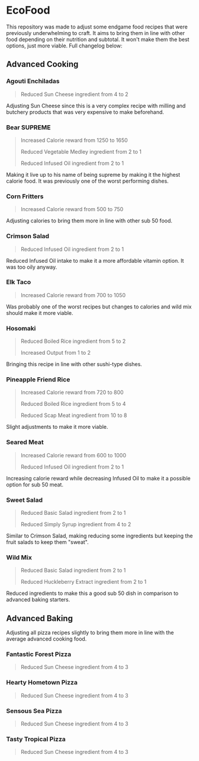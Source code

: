 # EcoFood

This repository was made to adjust some endgame food recipes that were previously underwhelming to craft. It aims to bring them in line with other food depending on their nutrition and subtotal. It won't make them the best options, just more viable.
Full changelog below:


## Advanced Cooking

### Agouti Enchiladas

> Reduced Sun Cheese ingredient from 4 to 2

Adjusting Sun Cheese since this is a very complex recipe with milling and butchery products that was very expensive to make beforehand.

### Bear SUPREME
> Increased Calorie reward from 1250 to 1650
> 
> Reduced Vegetable Medley ingredient from 2 to 1
> 
> Reduced Infused Oil ingredient from 2 to 1

Making it live up to his name of being supreme by making it the highest calorie food. It was previously one of the worst performing dishes.

### Corn Fritters
> Increased Calorie reward from 500 to 750

Adjusting calories to bring them more in line with other sub 50 food.

### Crimson Salad
> Reduced Infused Oil ingredient from 2 to 1

Reduced Infused Oil intake to make it a more affordable vitamin option. It was too oily anyway.

### Elk Taco
> Increased Calorie reward from 700 to 1050

Was probably one of the worst recipes but changes to calories and wild mix should make it more viable.

### Hosomaki
> Reduced Boiled Rice ingredient from 5 to 2
> 
> Increased Output from 1 to 2

Bringing this recipe in line with other sushi-type dishes.

### Pineapple Friend Rice
> Increased Calorie reward from 720 to 800
> 
> Reduced Boiled Rice ingredient from 5 to 4
> 
> Reduced Scap Meat ingredient from 10 to 8

Slight adjustments to make it more viable.

### Seared Meat
> Increased Calorie reward from 600 to 1000
> 
> Reduced Infused Oil ingredient from 2 to 1

Increasing calorie reward while decreasing Infused Oil to make it a possible option for sub 50 meat.

### Sweet Salad
> Reduced Basic Salad ingredient from 2 to 1
> 
> Reduced Simply Syrup ingredient from 4 to 2

Similar to Crimson Salad, making reducing some ingredients but keeping the fruit salads to keep them "sweat".

### Wild Mix
> Reduced Basic Salad ingredient from 2 to 1
> 
> Reduced Huckleberry Extract ingredient from 2 to 1

Reduced ingredients to make this a good sub 50 dish in comparison to advanced baking starters.


## Advanced Baking

Adjusting all pizza recipes slightly to bring them more in line with the average advanced cooking food.

### Fantastic Forest Pizza
> Reduced Sun Cheese ingredient from 4 to 3

### Hearty Hometown Pizza
> Reduced Sun Cheese ingredient from 4 to 3

### Sensous Sea Pizza
> Reduced Sun Cheese ingredient from 4 to 3

### Tasty Tropical  Pizza
> Reduced Sun Cheese ingredient from 4 to 3
